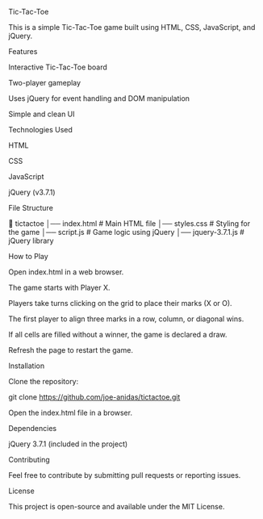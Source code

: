 Tic-Tac-Toe

This is a simple Tic-Tac-Toe game built using HTML, CSS, JavaScript, and jQuery.

Features

Interactive Tic-Tac-Toe board

Two-player gameplay

Uses jQuery for event handling and DOM manipulation

Simple and clean UI

Technologies Used

HTML

CSS

JavaScript

jQuery (v3.7.1)

File Structure

📁 tictactoe
│── index.html        # Main HTML file
│── styles.css        # Styling for the game
│── script.js         # Game logic using jQuery
│── jquery-3.7.1.js   # jQuery library

How to Play

Open index.html in a web browser.

The game starts with Player X.

Players take turns clicking on the grid to place their marks (X or O).

The first player to align three marks in a row, column, or diagonal wins.

If all cells are filled without a winner, the game is declared a draw.

Refresh the page to restart the game.

Installation

Clone the repository:

git clone https://github.com/joe-anidas/tictactoe.git

Open the index.html file in a browser.

Dependencies

jQuery 3.7.1 (included in the project)

Contributing

Feel free to contribute by submitting pull requests or reporting issues.

License

This project is open-source and available under the MIT License.
